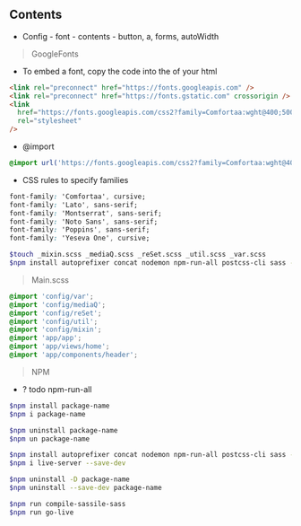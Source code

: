 ## Contents

- Config - font - contents - button, a, forms, autoWidth

> GoogleFonts

- To embed a font, copy the code into the <head> of your html

```html
<link rel="preconnect" href="https://fonts.googleapis.com" />
<link rel="preconnect" href="https://fonts.gstatic.com" crossorigin />
<link
  href="https://fonts.googleapis.com/css2?family=Comfortaa:wght@400;500&family=Lato&family=Noto+Sans:wght@400;600&family=Poppins:wght@400;500;600;700&family=Yeseva+One&display=swap"
  rel="stylesheet"
/>
```

- @import

```css
@import url('https://fonts.googleapis.com/css2?family=Comfortaa:wght@400;500&family=Lato&family=Montserrat:wght@400;500;600;700;800;900&family=Noto+Sans:wght@400;600&family=Poppins:wght@400;500;600;700&family=Yeseva+One&display=swap');
```

- CSS rules to specify families

```css
font-family: 'Comfortaa', cursive;
font-family: 'Lato', sans-serif;
font-family: 'Montserrat', sans-serif;
font-family: 'Noto Sans', sans-serif;
font-family: 'Poppins', sans-serif;
font-family: 'Yeseva One', cursive;
```

```bash
$touch _mixin.scss _mediaQ.scss _reSet.scss _util.scss _var.scss
$npm install autoprefixer concat nodemon npm-run-all postcss-cli sass --save-dev
```

> Main.scss

```scss
@import 'config/var';
@import 'config/mediaQ';
@import 'config/reSet';
@import 'config/util';
@import 'config/mixin';
@import 'app/app';
@import 'app/views/home';
@import 'app/components/header';
```

> NPM

- ? todo npm-run-all

```bash
$npm install package-name
$npm i package-name

$npm uninstall package-name
$npm un package-name

$npm install autoprefixer concat nodemon npm-run-all postcss-cli sass --save-dev
$npm i live-server --save-dev

$npm uninstall -D package-name
$npm uninstall --save-dev package-name

$npm run compile-sassile-sass
$npm run go-live
```
